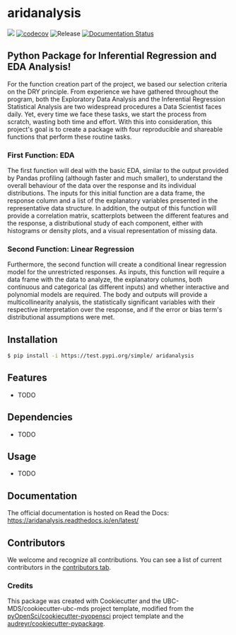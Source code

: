 # aridanalysis 

![](https://github.com/ansarusc/aridanalysis/workflows/build/badge.svg) [![codecov](https://codecov.io/gh/ansarusc/aridanalysis/branch/main/graph/badge.svg)](https://codecov.io/gh/ansarusc/aridanalysis) ![Release](https://github.com/ansarusc/aridanalysis/workflows/Release/badge.svg) [![Documentation Status](https://readthedocs.org/projects/aridanalysis/badge/?version=latest)](https://aridanalysis.readthedocs.io/en/latest/?badge=latest)

## Python Package for Inferential Regression and EDA Analysis!

For the function creation part of the project,  we based our selection criteria on the DRY principle. From experience we have gathered throughout the program, both the Exploratory Data Analysis and the Inferential Regression Statistical Analysis are two widespread procedures a Data Scientist faces daily. Yet, every time we face these tasks, we start the process from scratch, wasting both time and effort. With this into consideration,  this project's goal is to create a package with four reproducible and shareable functions that perform these routine tasks.

### First Function: EDA

The first function will deal with the basic EDA, similar to the output provided by Pandas profiling (although faster and much smaller), to understand the overall behaviour of the data over the response and its individual distributions. The inputs for this initial function are a data frame, the response column and a list of the explanatory variables presented in the representative data structure. In addition, the output of this function will provide a correlation matrix, scatterplots between the different features and the response, a distributional study of each component, either with histograms or density plots, and a visual representation of missing data.

### Second Function: Linear Regression

Furthermore, the second function will create a conditional linear regression model for the unrestricted responses. As inputs, this function will require a data frame with the data to analyze, the explanatory columns, both continuous and categorical (as different inputs) and whether interactive and polynomial models are required. The body and outputs will provide a multicollinearity analysis, the statistically significant variables with their respective interpretation over the response, and if the error or bias term's distributional assumptions were met.




## Installation

```bash
$ pip install -i https://test.pypi.org/simple/ aridanalysis
```

## Features

- TODO

## Dependencies

- TODO

## Usage

- TODO

## Documentation

The official documentation is hosted on Read the Docs: https://aridanalysis.readthedocs.io/en/latest/

## Contributors

We welcome and recognize all contributions. You can see a list of current contributors in the [contributors tab](https://github.com/ansarusc/aridanalysis/graphs/contributors).

### Credits

This package was created with Cookiecutter and the UBC-MDS/cookiecutter-ubc-mds project template, modified from the [pyOpenSci/cookiecutter-pyopensci](https://github.com/pyOpenSci/cookiecutter-pyopensci) project template and the [audreyr/cookiecutter-pypackage](https://github.com/audreyr/cookiecutter-pypackage).
